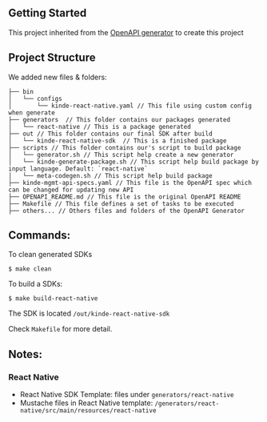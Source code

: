 <!-- GETTING STARTED -->
## Getting Started

This project inherited from the [OpenAPI generator](https://github.com/OpenAPITools/openapi-generator) to create this project

## Project Structure

We added new files & folders:

```
├── bin
│   └── configs
│       └── kinde-react-native.yaml // This file using custom config when generate
├── generators  // This folder contains our packages generated
│   └── react-native // This is a package generated
├── out // This folder contains our final SDK after build
│   └── kinde-react-native-sdk  // This is a finished package
├── scripts // This folder contains our's script to build package
│   └── generator.sh // This script help create a new generator
│   └── kinde-generate-package.sh // This script help build package by input language. Default: `react-native`
│   └── meta-codegen.sh // This script help build package
├── kinde-mgmt-api-specs.yaml // This file is the OpenAPI spec which can be changed for updating new API
├── OPENAPI_README.md // This file is the original OpenAPI README
├── Makefile // This file defines a set of tasks to be executed
├── others... // Others files and folders of the OpenAPI Generator
```

## Commands:

To clean generated SDKs
```
$ make clean
```

To build a SDKs:

```
$ make build-react-native
```
The SDK is located `/out/kinde-react-native-sdk`

Check `Makefile` for more detail.

## Notes:
 ### React Native
 - React Native SDK Template: files under `generators/react-native`
 - Mustache files in React Native template: `/generators/react-native/src/main/resources/react-native`